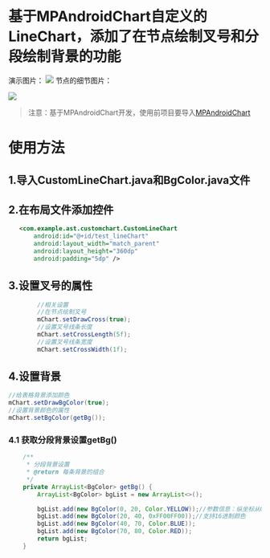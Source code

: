 # 基于MPAndroidChart自定义的LineChart，添加了在节点绘制叉号和分段绘制背景的功能
演示图片：
![](http://upload-images.jianshu.io/upload_images/1849253-6a540de8e118c693.png?imageMogr2/auto-orient/strip%7CimageView2/2/w/1240)
节点的细节图片：

![](http://upload-images.jianshu.io/upload_images/1849253-dbf288161baffcee.png?imageMogr2/auto-orient/strip%7CimageView2/2/w/1240)


> 注意：基于MPAndroidChart开发，使用前项目要导入[MPAndroidChart](https://github.com/PhilJay/MPAndroidChart)

# 使用方法

## 1.导入CustomLineChart.java和BgColor.java文件

## 2.在布局文件添加控件
 ```xml 
    <com.example.ast.customchart.CustomLineChart
        android:id="@+id/test_lineChart"
        android:layout_width="match_parent"
        android:layout_height="360dp"
        android:padding="5dp" />
```
## 3.设置叉号的属性

```java
        //相关设置
        //在节点绘制叉号
        mChart.setDrawCross(true);
        //设置叉号线条长度
        mChart.setCrossLength(5f);
        //设置叉号线条宽度
        mChart.setCrossWidth(1f);
```
## 4.设置背景
```java
//给表格背景添加颜色
mChart.setDrawBgColor(true);
//设置背景颜色的属性
mChart.setBgColor(getBg());
```
### 4.1 获取分段背景设置getBg()
```java
    /**
     * 分段背景设置
     * @return 每条背景的组合
     */
    private ArrayList<BgColor> getBg() {
        ArrayList<BgColor> bgList = new ArrayList<>();

        bgList.add(new BgColor(0, 20, Color.YELLOW));//参数信息：纵坐标从0到20设置颜色为黄色
        bgList.add(new BgColor(20, 40, 0xFF00FF00));//支持16进制颜色
        bgList.add(new BgColor(40, 70, Color.BLUE));
        bgList.add(new BgColor(70, 80, Color.RED));
        return bgList;
    }
```